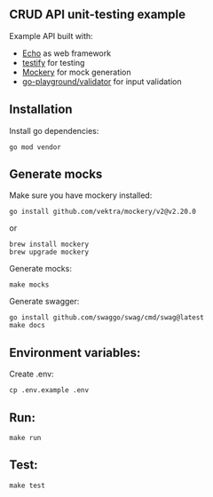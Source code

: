 ## CRUD API unit-testing example

Example API built with:
- [Echo](https://echo.labstack.com/) as web framework
- [testify](https://github.com/stretchr/testify) for testing
- [Mockery](https://vektra.github.io/mockery) for mock generation
- [go-playground/validator](https://github.com/go-playground/validator) for input validation

## Installation
Install go dependencies:
```
go mod vendor
```
## Generate mocks
Make sure you have mockery installed:
```
go install github.com/vektra/mockery/v2@v2.20.0
```
or
```
brew install mockery
brew upgrade mockery
```
Generate mocks:
```
make mocks
```
Generate swagger:
```
go install github.com/swaggo/swag/cmd/swag@latest
make docs
```
## Environment variables:
Create .env:
```
cp .env.example .env
```
## Run:
```
make run
```
## Test:
```
make test
```